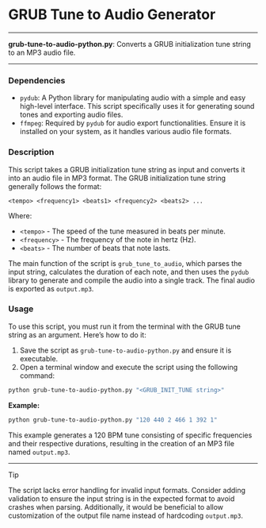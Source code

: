 # GRUB Tune to Audio Generator

---

**grub-tune-to-audio-python.py**: Converts a GRUB initialization tune string to an MP3 audio file.

---

### Dependencies

- `pydub`: A Python library for manipulating audio with a simple and easy high-level interface. This script specifically uses it for generating sound tones and exporting audio files.
- `ffmpeg`: Required by `pydub` for audio export functionalities. Ensure it is installed on your system, as it handles various audio file formats.

### Description

This script takes a GRUB initialization tune string as input and converts it into an audio file in MP3 format. The GRUB initialization tune string generally follows the format:

```
<tempo> <frequency1> <beats1> <frequency2> <beats2> ...
```

Where:
- `<tempo>` - The speed of the tune measured in beats per minute.
- `<frequency>` - The frequency of the note in hertz (Hz).
- `<beats>` - The number of beats that note lasts.

The main function of the script is `grub_tune_to_audio`, which parses the input string, calculates the duration of each note, and then uses the `pydub` library to generate and compile the audio into a single track. The final audio is exported as `output.mp3`.

### Usage

To use this script, you must run it from the terminal with the GRUB tune string as an argument. Here’s how to do it:

1. Save the script as `grub-tune-to-audio-python.py` and ensure it is executable.
2. Open a terminal window and execute the script using the following command:

```bash
python grub-tune-to-audio-python.py "<GRUB_INIT_TUNE string>"
```

**Example:**

```bash
python grub-tune-to-audio-python.py "120 440 2 466 1 392 1"
```

This example generates a 120 BPM tune consisting of specific frequencies and their respective durations, resulting in the creation of an MP3 file named `output.mp3`.

---

> [!TIP] 
> The script lacks error handling for invalid input formats. Consider adding validation to ensure the input string is in the expected format to avoid crashes when parsing. Additionally, it would be beneficial to allow customization of the output file name instead of hardcoding `output.mp3`.